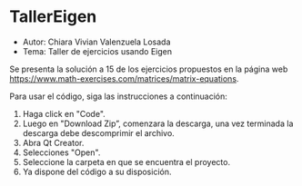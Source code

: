 # TallerEigen
* Autor: Chiara Vivian Valenzuela Losada
* Tema: Taller de ejercicios usando Eigen

Se presenta la solución a 15 de los ejercicios propuestos en la página web https://www.math-exercises.com/matrices/matrix-equations.

Para usar el código, siga las instrucciones a continuación:
  1. Haga click en "Code".
  2. Luego en "Download Zip”, comenzara la descarga, una vez terminada la descarga debe descomprimir el archivo.
  3. Abra Qt Creator.
  4. Selecciones "Open".
  5. Seleccione la carpeta en que se encuentra el proyecto.
  6. Ya dispone del código a su disposición.

